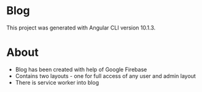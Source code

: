 # Blog

This project was generated with Angular CLI version 10.1.3.

# About 
- Blog has been created with help of Google Firebase
- Contains two layouts - one for full access of any user and admin layout
- There is service worker into blog



